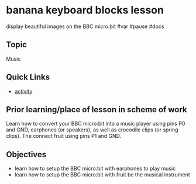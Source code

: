 # banana keyboard blocks lesson

display beautiful images on the BBC micro:bit #var #pause #docs

## Topic

Music

## Quick Links

* [activity](/microbit/lessons/banana-keyboard/activity)

## Prior learning/place of lesson in scheme of work

Learn how to convert your BBC micro:bit into a music player using pins P0 and GND, earphones (or speakers), as well as crocodile clips (or spring clips). The connect fruit using pins P1 and GND.

## Objectives

* learn how to setup the BBC micro:bit with earphones to play music
* learn how to setup the BBC micro:bit with fruit be the musical instrument

